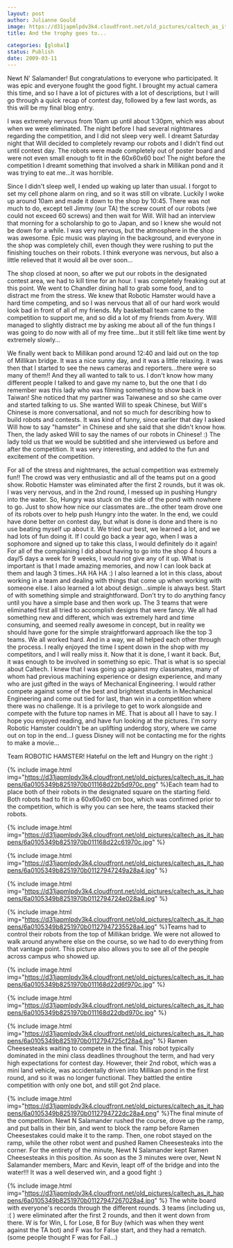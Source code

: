 ```yaml
---
layout: post
author: Julianne Gould
image: https://d31japmlpdv3k4.cloudfront.net/old_pictures/caltech_as_it_happens/6a0105349b8251970b011168d22aa7970c.png
title: And the trophy goes to...

categories: [global]
status: Publish
date: 2009-03-11
---
```


Newt N' Salamander! But congratulations to everyone who participated. It was epic and everyone fought the good fight. I brought my actual camera this time, and so I have a lot of pictures with a lot of descriptions, but I will go through a quick recap of contest day, followed by a few last words, as this will be my final blog entry.

I was extremely nervous from 10am up until about 1:30pm, which was about when we were eliminated. The night before I had several nightmares regarding the competition, and I did not sleep very well. I dreamt Saturday night that Will decided to completely revamp our robots and I didn't find out until contest day. The robots were made completely out of poster board and were not even small enough to fit in the 60x60x60 box! The night before the competition I dreamt something that involved a shark in Millikan pond and it was trying to eat me...it was horrible.

Since I didn't sleep well, I ended up waking up later than usual. I forgot to set my cell phone alarm on ring, and so it was still on vibrate. Luckily I woke up around 10am and made it down to the shop by 10:45. There was not much to do, except tell Jimmy (our TA) the screw count of our robots (we could not exceed 60 screws) and then wait for Will. Will had an interview that morning for a scholarship to go to Japan, and so I knew she would not be down for a while. I was very nervous, but the atmosphere in the shop was awesome. Epic music was playing in the background, and everyone in the shop was completely chill, even though they were rushing to put the finishing touches on their robots. I think everyone was nervous, but also a little relieved that it would all be over soon...

The shop closed at noon, so after we put our robots in the designated contest area, we had to kill time for an hour. I was completely freaking out at this point. We went to Chandler dining hall to grab some food, and to distract me from the stress. We knew that Robotic Hamster would have a hard time competing, and so I was nervous that all of our hard work would look bad in front of all of my friends. My basketball team came to the competition to support me, and so did a lot of my friends from Avery. Will managed to slightly distract me by asking me about all of the fun things I was going to do now with all of my free time...but it still felt like time went by extremely slowly...

We finally went back to Millikan pond around 12:40 and laid out on the top of Millikan bridge. It was a nice sunny day, and it was a little relaxing. it was then that I started to see the news cameras and reporters...there were so many of them!! And they all wanted to talk to us. I don't know how many different people I talked to and gave my name to, but the one that I do remember was this lady who was filming something to show back in Taiwan! She noticed that my partner was Taiwanese and so she came over and started talking to us. She wanted Will to speak Chinese, but Will's Chinese is more conversational, and not so much for describing how to build robots and contests. It was kind of funny, since earlier that day I asked Will how to say "hamster" in Chinese and she said that she didn't know how. Then, the lady asked Will to say the names of our robots in Chinese! :) The lady told us that we would be subtitled and she interviewed us before and after the competition. It was very interesting, and added to the fun and excitement of the competition.

For all of the stress and nightmares, the actual competition was extremely fun!! The crowd was very enthusiastic and all of the teams put on a good show. Robotic Hamster was eliminated after the first 2 rounds, but it was ok. I was very nervous, and in the 2nd round, I messed up in pushing Hungry into the water. So, Hungry was stuck on the side of the pond with nowhere to go. Just to show how nice our classmates are...the other team drove one of its robots over to help push Hungry into the water. 
In the end, we could have done better on contest day, but what is done is done and there is no use beating myself up about it. We tried our best, we learned a lot, and we had lots of fun doing it. If I could go back a year ago, when I was a sophomore and signed up to take this class, I would definitely do it again! For all of the complaining I did about having to go into the shop 4 hours a day/5 days a week for 9 weeks, I would not give any of it up. What is important is that I made amazing memories, and now I can look back at them and laugh 3 times..HA HA HA :) I also learned a lot in this class, about working in a team and dealing with things that come up when working with someone else. I also learned a lot about design...simple is always best. Start of with something simple and straightforward. Don't try to do anything fancy until you have a simple base and then work up. The 3 teams that were eliminated first all tried to accomplish designs that were fancy. We all had something new and different, which was extremely hard and time consuming, and seemed really awesome in concept, but in reality we should have gone for the simple straightforward approach like the top 3 teams. 
We all worked hard. And in a way, we all helped each other through the process. I really enjoyed the time I spent down in the shop with my competitors, and I will really miss it. Now that it is done, I want it back. But, it was enough to be involved in something so epic. That is what is so special about Caltech. I knew that I was going up against my classmates, many of whom had previous machining experience or design experience, and many who are just gifted in the ways of Mechanical Engineering. I would rather compete against some of the best and brightest students in Mechanical Engineering and come out tied for last, than win in a competition where there was no challenge. It is a privilege to get to work alongside and compete with the future top names in ME. 
That is about all I have to say. I hope you enjoyed reading, and have fun looking at the pictures. I'm sorry Robotic Hamster couldn't be an uplifting underdog story, where we came out on top in the end...I guess Disney will not be contacting me for the rights to make a movie...

 Team ROBOTIC HAMSTER! Hateful on the left and Hungry on the right :)

{% include image.html img="https://d31japmlpdv3k4.cloudfront.net/old_pictures/caltech_as_it_happens/6a0105349b8251970b011168d22b5d970c.png" %}Each team had to place both of their robots in the designated square on the starting field. Both robots had to fit in a 60x60x60 cm box, which was confirmed prior to the competition, which is why you can see here, the teams stacked their robots.


{% include image.html img="https://d31japmlpdv3k4.cloudfront.net/old_pictures/caltech_as_it_happens/6a0105349b8251970b011168d22c61970c.jpg" %}

{% include image.html img="https://d31japmlpdv3k4.cloudfront.net/old_pictures/caltech_as_it_happens/6a0105349b8251970b01127947249a28a4.jpg" %}

{% include image.html img="https://d31japmlpdv3k4.cloudfront.net/old_pictures/caltech_as_it_happens/6a0105349b8251970b0112794724e028a4.jpg" %}
 

{% include image.html img="https://d31japmlpdv3k4.cloudfront.net/old_pictures/caltech_as_it_happens/6a0105349b8251970b01127947235528a4.jpg" %}Teams had to control their robots from the top of Millikan bridge. We were not allowed to walk around anywhere else on the course, so we had to do everything from that vantage point. This picture also allows you to see all of the people across campus who showed up.


{% include image.html img="https://d31japmlpdv3k4.cloudfront.net/old_pictures/caltech_as_it_happens/6a0105349b8251970b011168d22d6f970c.jpg" %}

{% include image.html img="https://d31japmlpdv3k4.cloudfront.net/old_pictures/caltech_as_it_happens/6a0105349b8251970b011168d22dbd970c.jpg" %}

{% include image.html img="https://d31japmlpdv3k4.cloudfront.net/old_pictures/caltech_as_it_happens/6a0105349b8251970b0112794725cf28a4.jpg" %} 
Ramen Cheesesteaks waiting to compete in the final. This robot typically dominated in the mini class deadlines throughout the term, and had very high expectations for contest day. However, their 2nd robot, which was a mini land vehicle, was accidentally driven into Millikan pond in the first round, and so it was no longer functional. They battled the entire competition with only one bot, and still got 2nd place.


{% include image.html img="https://d31japmlpdv3k4.cloudfront.net/old_pictures/caltech_as_it_happens/6a0105349b8251970b0112794722dc28a4.png" %}The final minute of the competition. Newt N Salamander rushed the course, drove up the ramp, and put balls in their bin, and went to block the ramp before Ramen Cheesestakes could make it to the ramp. Then, one robot stayed on the ramp, while the other robot went and pushed Ramen Cheesesteaks into the corner. For the entirety of the minute, Newt N Salamander kept Ramen Cheesesteaks in this position. As soon as the 3 minutes were over, Newt N Salamander members, Marc and Kevin, leapt off of the bridge and into the water!!! It was a well deserved win, and a good fight :)

{% include image.html img="https://d31japmlpdv3k4.cloudfront.net/old_pictures/caltech_as_it_happens/6a0105349b8251970b01127947267028a4.jpg" %}
The white board with everyone's records through the different rounds. 3 teams (including us, :( ) were eliminated after the first 2 rounds, and then it went down from there. W is for Win, L for Lose, B for Buy (which was when they went against the TA bot) and F was for False start, and they had a rematch. (some people thought F was for Fail...) 
 
